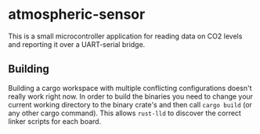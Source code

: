 # atmospheric-sensor
This is a small microcontroller application for reading data on CO2 levels and reporting it over a UART-serial bridge.

## Building
Building a cargo workspace with multiple conflicting configurations doesn't really work right now. In order to build the binaries you need to change your current working directory to the binary crate's and then call `cargo build` (or any other cargo command). This allows `rust-lld` to discover the correct linker scripts for each board.

